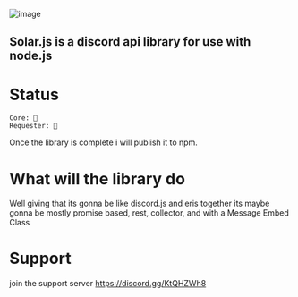 ![image](https://user-images.githubusercontent.com/61085765/119387687-47770c80-bc97-11eb-9685-14d78d51be88.png)


## Solar.js is a discord api library for use with node.js

# Status
```
Core: 🔴
Requester: 🔴
```

Once the library is complete i will publish it to npm.

# What will the library do
Well giving that its gonna be like discord.js and eris together its maybe gonna be mostly promise based, rest, collector, and with a Message Embed Class

# Support
join the support server https://discord.gg/KtQHZWh8
